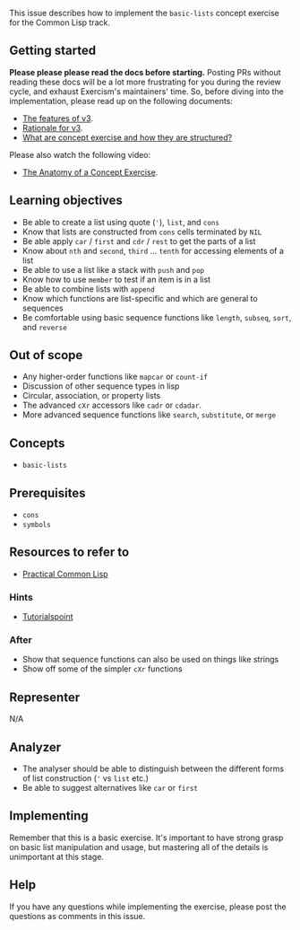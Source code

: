 This issue describes how to implement the `basic-lists` concept exercise for the Common Lisp track.

## Getting started

**Please please please read the docs before starting.** Posting PRs without reading these docs will be a lot more frustrating for you during the review cycle, and exhaust Exercism's maintainers' time. So, before diving into the implementation, please read up on the following documents:

- [The features of v3](https://github.com/exercism/v3/blob/master/docs/concept-exercises.md).
- [Rationale for v3](https://github.com/exercism/v3/blob/master/docs/rationale-for-v3.md).
- [What are concept exercise and how they are structured?](https://github.com/exercism/v3/blob/master/docs/features-of-v3.md)

Please also watch the following video:

- [The Anatomy of a Concept Exercise](https://www.youtube.com/watch?v=gkbBqd7hPrA).

## Learning objectives

- Be able to create a list using quote (`'`), `list`, and `cons`
- Know that lists are constructed from `cons` cells terminated by `NIL`
- Be able apply `car` / `first` and `cdr` / `rest` to get the parts of a list
- Know about `nth` and `second`, `third` ... `tenth` for accessing elements of a list
- Be able to use a list like a stack with `push` and `pop`
- Know how to use `member` to test if an item is in a list
- Be able to combine lists with `append`
- Know which functions are list-specific and which are general to sequences
- Be comfortable using basic sequence functions like `length`, `subseq`, `sort`, and `reverse`

## Out of scope

- Any higher-order functions like `mapcar` or `count-if`
- Discussion of other sequence types in lisp
- Circular, association, or property lists
- The advanced `cXr` accessors like `cadr` or `cdadar`.
- More advanced sequence functions like `search`, `substitute`, or `merge`

## Concepts

- `basic-lists`

## Prerequisites

- `cons`
- `symbols`

## Resources to refer to

- [Practical Common Lisp](http://www.gigamonkeys.com/book/they-called-it-lisp-for-a-reason-list-processing.html)

### Hints

- [Tutorialspoint](https://www.tutorialspoint.com/lisp/lisp_lists.htm)

### After

- Show that sequence functions can also be used on things like strings
- Show off some of the simpler `cXr` functions

## Representer

N/A

## Analyzer

- The analyser should be able to distinguish between the different forms of list construction (`'` vs `list` etc.)
- Be able to suggest alternatives like `car` or `first`

## Implementing

Remember that this is a basic exercise. It's important to have strong grasp on basic list manipulation and usage, but mastering all of the details is unimportant at this stage.

## Help

If you have any questions while implementing the exercise, please post the questions as comments in this issue.
